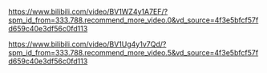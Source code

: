 https://www.bilibili.com/video/BV1WZ4y1A7EF/?spm_id_from=333.788.recommend_more_video.0&vd_source=4f3e5bfcf57fd659c40e3df56c0fd113

https://www.bilibili.com/video/BV1Ug4y1v7Qd/?spm_id_from=333.788.recommend_more_video.5&vd_source=4f3e5bfcf57fd659c40e3df56c0fd113